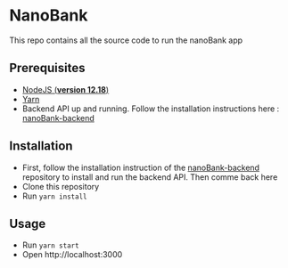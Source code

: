 # NanoBank

This repo contains all the source code to run the nanoBank app

## Prerequisites

-   [NodeJS (**version 12.18**)](https://nodejs.org/en/)
-   [Yarn](https://yarnpkg.com/)
-   Backend API up and running. Follow the installation instructions here : [nanoBank-backend](https://github.com/LaurentHrt/nanoBank-backend)

## Installation

-   First, follow the installation instruction of the [nanoBank-backend](https://github.com/LaurentHrt/nanoBank-backend) repository to install and run the backend API. Then comme back here
-   Clone this repository
-   Run `yarn install`

## Usage

-   Run `yarn start`
-   Open http://localhost:3000
